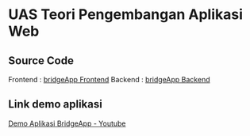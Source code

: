 # UAS Teori Pengembangan Aplikasi Web

## Source Code

Frontend : [bridgeApp Frontend](https://github.com/nurdilafarha/bridgeApp_frontEnd)
Backend : [bridgeApp Backend](https://github.com/nurdilafarha/bridgeApp_API)

## Link demo aplikasi
[Demo Aplikasi BridgeApp - Youtube](https://youtu.be/gFnqDDnhXVw)
